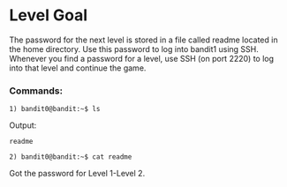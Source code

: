 # Level Goal
The password for the next level is stored in a file called readme located in the home directory. Use this password to log into bandit1 using SSH. Whenever you find a password for a level, use SSH (on port 2220) to log into that level and continue the game.
### Commands:
```
1) bandit0@bandit:~$ ls
```
Output:

`readme`
```
2) bandit0@bandit:~$ cat readme
```
Got the password for Level 1-Level 2.
